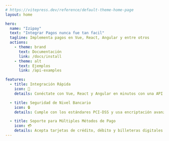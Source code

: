 ```yaml
---
# https://vitepress.dev/reference/default-theme-home-page
layout: home

hero:
  name: "Izipay"
  text: "Integrar Pagos nunca fue tan facil"
  tagline: Implementa pagos en Vue, React, Angular y entre otros
  actions:
    - theme: brand
      text: Documentación
      link: /docs/install
    - theme: alt
      text: Ejemplos
      link: /api-examples

features:
  - title: Integración Rápida
    icon: 🚀
    details: Conéctate con Vue, React y Angular en minutos con una API sencilla y bien documentada.

  - title: Seguridad de Nivel Bancario
    icon: 🔒 
    details: Cumple con los estándares PCI-DSS y usa encriptación avanzada para proteger las transacciones.

  - title: Soporte para Múltiples Métodos de Pago
    icon: 💳 
    details: Acepta tarjetas de crédito, débito y billeteras digitales.
---
```


